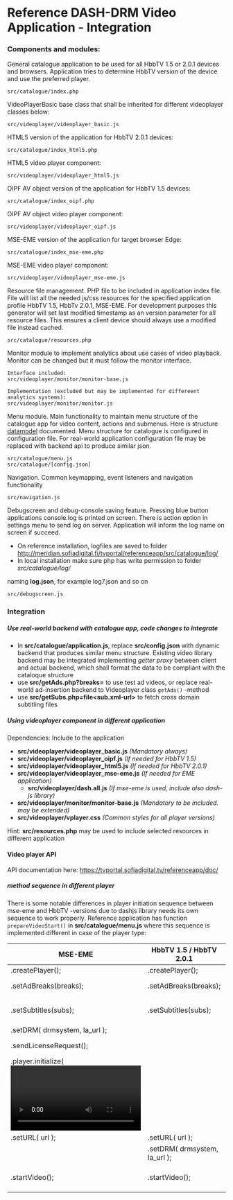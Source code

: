 # Reference DASH-DRM Video Application - Integration


### Components and modules:

General catalogue application to be used for all HbbTV 1.5 or 2.0.1 devices and browsers. 
Application tries to determine HbbTV version of the device and use the preferred player.

	src/catalogue/index.php

VideoPlayerBasic base class that shall be inherited for different videoplayer classes below:

	src/videoplayer/videoplayer_basic.js

HTML5 version of the application for HbbTV 2.0.1 devices:

	src/catalogue/index_html5.php

HTML5 video player component:

	src/videoplayer/videoplayer_html5.js

OIPF AV object version of the application for HbbTV 1.5 devices:

	src/catalogue/index_oipf.php

OIPF AV object video player component:

	src/videoplayer/videoplayer_oipf.js

MSE-EME version of the application for target browser Edge:

	src/catalogue/index_mse-eme.php

MSE-EME video player component:

	src/videoplayer/videoplayer_mse-eme.js
	
Resource file management. PHP file to be included in application index file. File will list all the needed js/css resources for the specified application profile HbbTV 1.5, HbbTv 2.0.1, MSE-EME.
For development purposes this generator will set last modified timestamp as an version parameter for all resource files. This ensures a client device should always use a modified file instead cached.
	
	src/catalogue/resources.php

Monitor module to implement analytics about use cases of video playback. Monitor can be changed but it must follow the monitor interface.

	Interface included:
	src/videoplayer/monitor/monitor-base.js
	
	Implementation (excluded but may be implemented for differeent analytics systems):
	src/videoplayer/monitor/monitor.js



Menu module. Main functionality to maintain menu structure of the catalogue app for video content, actions and submenus. Here is structure [datamodel] documented.
Menu structure for catalogue is configured in configuration file. For real-world application configuration file may be replaced with backend api to produce similar json.

	src/catalogue/menu.js
	src/catalogue/[config.json]


Navigation. Common keymapping, event listeners and navigation functionality

	src/navigation.js

Debugscreen and debug-console saving feature. Pressing blue button applications console.log is printed on screen.
There is action option in settings menu to send log on server. Application will inform the log name on screen if succeed.

 * On reference installation, logfiles are saved to folder     http://meridian.sofiadigital.fi/tvportal/referenceapp/src/catalogue/log/
 * In local installation make sure php has write permission to folder *src/catalogue/log/*

naming **log<number>.json**, for example log7.json and so on

	src/debugscreen.js


### Integration

##### Use real-world backend with catalogue app, code changes to integrate

* In **src/catalogue/application.js**, replace **src/config.json** with dynamic backend that produces similar menu structure. 
Existing video library backend may be integrated implementing *getter proxy* between client and actual backend, 
which shall format the data to be compliant with the cataloque structure
* use **src/getAds.php?breaks=<breaks amount>** to use test ad videos, or replace real-world ad-insertion backend to Videoplayer class `getAds()` -method
* use **src/getSubs.php=file<sub.xml-url>** to fetch cross domain subtitling files 

##### Using videoplayer component in different application

Dependencies: Include to the application
 * **src/videoplayer/videoplayer_basic.js** *(Mandatory always)*
 * **src/videoplayer/videoplayer_oipf.js** *(If needed for HbbTV 1.5)*
 * **src/videoplayer/videoplayer_html5.js** *(If needed for HbbTV 2.0.1)*
 * **src/videoplayer/videoplayer_mse-eme.js** *(If needed for EME application)*
     * **src/videoplayer/dash.all.js** *(If mse-eme is used, include also dash-js library)*
 * **src/videoplayer/monitor/monitor-base.js** *(Mandatory to be included. may be extended)*
 * **src/videoplayer/vplayer.css** *(Common styles for all player versions)*

Hint: **src/resources.php** may be used to include selected resources in different application


#### Video player API

API documentation here: https://tvportal.sofiadigital.tv/referenceapp/doc/

##### method sequence in different player

There is some notable differences in player initiation sequence between mse-eme and HbbTV -versions due to dashjs library needs its own sequence to work properly.
Reference application has function `prepareVideoStart()` in **src/catalogue/menu.js** where this sequence is implemented different in case of the player type:

MSE-EME | HbbTV 1.5 / HbbTV 2.0.1 | Notes
------------ | ------------- | -------
.createPlayer(); | .createPlayer(); |
.setAdBreaks(breaks); | .setAdBreaks(breaks); | param *breaks* shall contain a list of ads or set false if no ads used
.setSubtitles(subs); | .setSubtitles(subs); | param *subs* shall contain a list of OOB subtitles or set null if no OOB subtitles are used
.setDRM( drmsystem, la_url );|  | if No DRM, call .setDRM( false );
.sendLicenseRequest(); | | For HbbTV players this is called explicitly later
.player.initialize( <video object>, null, false); | | *player* is the dashjs player instance and <video object> is the html5 element
.setURL( url ); |  .setURL( url ); |
|  | .setDRM( drmsystem, la_url ); | if No DRM, call .setDRM( false );
| .startVideo(); | .startVideo(); | after this players can handle DRM/subtitles/events/ads properly and playback should start soon


[//]: # (references)

[tools]: <https://github.com/HbbTV-Association/ReferenceApplication/tree/master/tools>
[integration]: <https://github.com/HbbTV-Association/ReferenceApplication/blob/master/doc/integration.md>
[installation]: <https://github.com/HbbTV-Association/ReferenceApplication/blob/master/doc/installation_testing.md>
[datamodel]: <https://github.com/HbbTV-Association/ReferenceApplication/blob/master/doc/datamodel.md>
[config.json]: <https://github.com/HbbTV-Association/ReferenceApplication/blob/master/src/catalogue/config.json>



